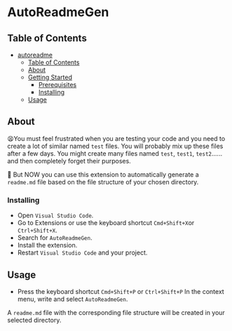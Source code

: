 <!--
 * @Author: rtzhang
 * @Date: 2025-03-15 20:39:11
 * @LastEditors: rtzhang
 * @LastEditTime: 2025-03-16 11:18:55
 * @Description: 请填写简介
-->
# AutoReadmeGen

## Table of Contents

- [autoreadme](#autoreadme)
  - [Table of Contents](#table-of-contents)
  - [About ](#about-)
  - [Getting Started ](#getting-started-)
    - [Prerequisites](#prerequisites)
    - [Installing](#installing)
  - [Usage ](#usage-)

## About <a name = "about"></a>

😫You must feel frustrated when you are testing your code and you need to create a lot of similar named `test` files. You will probably mix up these files after a few days. You might create many files named `test`, `test1`, `test2`...... and then completely forget their purposes.


🎉 But NOW you can use this extension to automatically generate a `readme.md` file based on the file structure of your chosen directory.


<!-- ## Getting Started <a name = "getting_started"></a>

These instructions will get you a copy of the project up and running on your local machine for development and testing purposes. See [deployment](#deployment) for notes on how to deploy the project on a live system.

### Prerequisites

What things you need to install the software and how to install them.

```
Give examples
``` -->

### Installing

- Open `Visual Studio Code`.
- Go to Extensions or use the keyboard shortcut `Cmd+Shift+X`or `Ctrl+Shift+X`.
- Search for `AutoReadmeGen`.
- Install the extension.
- Restart `Visual Studio Code` and your project.


## Usage <a name = "usage"></a>

- Press the keyboard shortcut `Cmd+Shift+P` or `Ctrl+Shift+P` In the context menu, write and select `AutoReadmeGen`.

A `readme.md` file with the corresponding file structure will be created in your selected directory.

